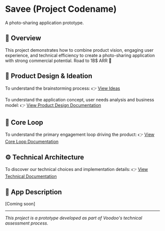 # Savee (Project Codename)

A photo-sharing application prototype.

## 🎯 Overview

This project demonstrates how to combine product vision, engaging user experience, and technical efficiency to create a photo-sharing application with strong commercial potential. Road to 1B$ ARR 🚀

## 📱 Product Design & Ideation

To understand the brainstorming process:
👉 [View Ideas](docs/ideas.md)

To understand the application concept, user needs analysis and business model:
👉 [View Product Design Documentation](docs/product-design.md)

## 🔄 Core Loop

To understand the primary engagement loop driving the product:
👉 [View Core Loop Documentation](docs/core-loop.md)

## ⚙️ Technical Architecture

To discover our technical choices and implementation details:
👉 [View Technical Documentation](docs/technical-decisions.md)

## 📱 App Description

[Coming soon]

---
*This project is a prototype developed as part of Voodoo's technical assessment process.*